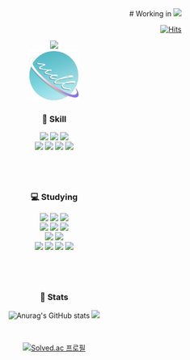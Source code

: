 <div align="right">
  # Working in 
  <img src="https://img.shields.io/badge/%F0%9F%92%9B-PalNPal-9c8&logoColor=white" />
  
[![Hits](https://hits.seeyoufarm.com/api/count/incr/badge.svg?url=https%3A%2F%2Fgithub.com%2Fsik-08&count_bg=%2379C83D&title_bg=%23000000&icon=&icon_color=%23E7E7E7&title=VISIT&edge_flat=false)](https://github.com/sik-08)
  
</div>

<div align="center">
  
<!-- header -->
  
<img src="https://capsule-render.vercel.app/api?type=waving&color=0:FFFFFF,100:00FFFF&height=180&fontAlignY=36&section=header&text=RECODE's%20GitHub%20&fontSize=35&fontColor=FAFAFA" />

<div align="center">
<img src="WellSeeGithub.png" style="width:100px;"/>
</div>
  
  <h3> 📖 Skill </h3>
    <img src="https://img.shields.io/badge/Flutter-02569B?style=for-the-badge&logo=flutter&logoColor=white"/>
    <img src="https://img.shields.io/badge/Dart-0175C2?style=for-the-badge&logo=dart&logoColor=white"/>
    <img src="https://img.shields.io/badge/FireBase-FFCA28?style=for-the-badge&logo=firebase&logoColor=white"/><br>
    <img src="https://img.shields.io/badge/C-A8B9CC?style=for-the-badge&logo=C&logoColor=white"/>
    <img src="https://img.shields.io/badge/C++-00599C?style=for-the-badge&logo=cplusplus&logoColor=white"/>
    <img src="https://img.shields.io/badge/Java-007396?style=for-the-badge&logo=java&logoColor=white"/>
    <img src="https://img.shields.io/badge/Python-3776AB?style=for-the-badge&logo=python&logoColor=white"/>
  <br>
  
  #
  
  <br>
  <h3> 💻 Studying </h3>
    <img src="https://img.shields.io/badge/HTML5-E34F26?style=for-the-badge&logo=HTML5&logoColor=white"/>
    <img src="https://img.shields.io/badge/CSS3-1572B6?style=for-the-badge&logo=CSS3&logoColor=white"/>
    <img src="https://img.shields.io/badge/JavaScript-F7DF1E?style=for-the-badge&logo=JavaScript&logoColor=white"/><br>
    <img src="https://img.shields.io/badge/Spring-6DB33F?style=for-the-badge&logo=Spring&logoColor=white"/>
    <img src="https://img.shields.io/badge/Spring Boot-6DB33F?style=for-the-badge&logo=SpringBoot&logoColor=white"/>
    <img src="https://img.shields.io/badge/Spring Security-6DB33F?style=for-the-badge&logo=SpringSecurity&logoColor=white"/><br>
    <img src="https://img.shields.io/badge/MySQL-4479A1?style=for-the-badge&logo=mysql&logoColor=white"/>
    <img src="https://img.shields.io/badge/MariaDB-003545?style=for-the-badge&logo=mariadb&logoColor=white"/><br>
    <img src="https://img.shields.io/badge/React-61DAFB?style=for-the-badge&logo=react&logoColor=white"/>
    <img src="https://img.shields.io/badge/Node.js-339933?style=for-the-badge&logo=node.js&logoColor=white"/>
    <img src="https://img.shields.io/badge/Express-000000?style=for-the-badge&logo=Express&logoColor=white"/>
    <img src="https://img.shields.io/badge/Expo-000020?style=for-the-badge&logo=Expo&logoColor=white"/>
  <br>
  
  #
  
  <br>
</div>
<div align="center"; float: right;>
  <h3> 👻 Stats </h3>
  
  ![Anurag's GitHub stats](https://github-readme-stats.vercel.app/api?username=sik-08&show_icons=true&theme=default)
  <img src="https://github-readme-stats.vercel.app/api/top-langs/?username=sik-08&exclude_repo=dkssud8150.github.io&layout=compact&theme=default" />
</div>

<br>
<div align="center">
  
[![Solved.ac
프로필](http://mazassumnida.wtf/api/v2/generate_badge?boj=wl808)](https://solved.ac/wl808)
  
</div>
